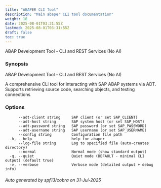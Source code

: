 ```yaml
---
title: "ABAPER CLI Tool"
description: "Main abaper CLI tool documentation"
weight: 10
date: 2025-08-01T03:31:55Z
lastmod: 2025-08-01T03:31:55Z
draft: false
toc: true
---
```



ABAP Development Tool - CLI and REST Services (No AI)

### Synopsis

ABAP Development Tool - CLI and REST Services (No AI)

A comprehensive CLI tool for interacting with SAP ABAP systems via ADT.
Supports retrieving source code, searching objects, and testing connections.

### Options

```
      --adt-client string     SAP client (or set SAP_CLIENT)
      --adt-host string       SAP system host (or set SAP_HOST)
      --adt-password string   SAP password (or set SAP_PASSWORD)
      --adt-username string   SAP username (or set SAP_USERNAME)
      --config string         Configuration file path
  -h, --help                  help for abaper
      --log-file string       Log to specified file (auto-creates directory)
      --normal                Normal mode (show standard output)
  -q, --quiet                 Quiet mode (DEFAULT - minimal CLI output) (default true)
  -v, --verbose               Verbose mode (detailed output + debug info)
```

###### Auto generated by spf13/cobra on 31-Jul-2025

